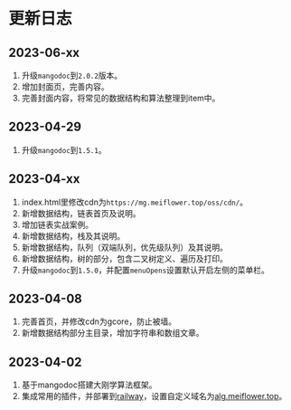 # 更新日志

## 2023-06-xx
1. 升级`mangodoc`到`2.0.2`版本。
2. 增加封面页，完善内容。
3. 完善封面内容，将常见的数据结构和算法整理到item中。

## 2023-04-29
1. 升级`mangodoc`到`1.5.1`。

## 2023-04-xx
1. index.html里修改cdn为`https://mg.meiflower.top/oss/cdn/`。
2. 新增数据结构，链表首页及说明。
3. 增加链表实战案例。
4. 新增数据结构，栈及其说明。
5. 新增数据结构，队列（双端队列，优先级队列）及其说明。
6. 新增数据结构，树的部分，包含二叉树定义、遍历及打印。
7. 升级`mangodoc`到`1.5.0`，并配置`menuOpens`设置默认开启左侧的菜单栏。

## 2023-04-08
1. 完善首页，并修改cdn为gcore，防止被墙。
2. 新增数据结构部分主目录，增加字符串和数组文章。

## 2023-04-02
1. 基于mangodoc搭建大刚学算法框架。
2. 集成常用的插件，并部署到[railway](https://railway.app/project/7655da15-e2e0-4334-aab8-44f7b3359402/service/a382a0c3-e53d-467e-8157-75af1446d267)，设置自定义域名为[alg.meiflower.top](alg.meiflower.top)。

